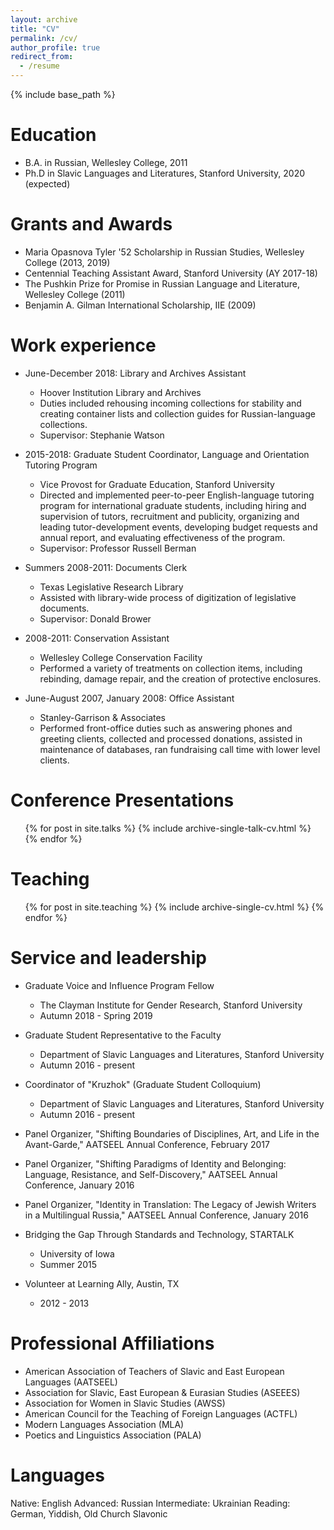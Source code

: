 ```yaml
---
layout: archive
title: "CV"
permalink: /cv/
author_profile: true
redirect_from:
  - /resume
---
```


{% include base_path %}

Education
======
* B.A. in Russian, Wellesley College, 2011
* Ph.D in Slavic Languages and Literatures, Stanford University, 2020 (expected)

Grants and Awards
======
* Maria Opasnova Tyler '52 Scholarship in Russian Studies, Wellesley College (2013, 2019)
* Centennial Teaching Assistant Award, Stanford University (AY 2017-18)
* The Pushkin Prize for Promise in Russian Language and Literature, Wellesley College (2011)
* Benjamin A. Gilman International Scholarship, IIE (2009)

Work experience
======
* June-December 2018: Library and Archives Assistant 
  * Hoover Institution Library and Archives
  * Duties included rehousing incoming collections for stability and creating container lists and collection guides for Russian-language collections.
  * Supervisor: Stephanie Watson

* 2015-2018: Graduate Student Coordinator, Language and Orientation Tutoring Program
  * Vice Provost for Graduate Education, Stanford University
  * Directed and implemented peer-to-peer English-language tutoring program for international graduate students, including hiring and supervision of tutors, recruitment and publicity, organizing and leading tutor-development events, developing budget requests and annual report, and evaluating effectiveness of the program. 
  * Supervisor: Professor Russell Berman

* Summers 2008-2011: Documents Clerk
  * Texas Legislative Research Library
  * Assisted with library-wide process of digitization of legislative documents.
  * Supervisor: Donald Brower
  
* 2008-2011: Conservation Assistant
  * Wellesley College Conservation Facility
  * Performed a variety of treatments on collection items, including rebinding, damage repair, and the creation of protective enclosures.
  
* June-August 2007, January 2008: Office Assistant
  * Stanley-Garrison & Associates
  * Performed front-office duties such as answering phones and greeting clients, collected and processed donations, assisted in maintenance of databases, ran fundraising call time with lower level clients. 
  
  
Conference Presentations
======
  <ul>{% for post in site.talks %}
    {% include archive-single-talk-cv.html %}
  {% endfor %}</ul>
  
Teaching
======
  <ul>{% for post in site.teaching %}
    {% include archive-single-cv.html %}
  {% endfor %}</ul>
  
Service and leadership
======
* Graduate Voice and Influence Program Fellow
  * The Clayman Institute for Gender Research, Stanford University
  * Autumn 2018 - Spring 2019

* Graduate Student Representative to the Faculty
  * Department of Slavic Languages and Literatures, Stanford University
  * Autumn 2016 - present

* Coordinator of "Kruzhok" (Graduate Student Colloquium)
  * Department of Slavic Languages and Literatures, Stanford University
  * Autumn 2016 - present
  
* Panel Organizer, "Shifting Boundaries of Disciplines, Art, and Life in the Avant-Garde," AATSEEL Annual Conference, February 2017

* Panel Organizer, "Shifting Paradigms of Identity and Belonging: Language, Resistance, and Self-Discovery," AATSEEL Annual Conference, January 2016

* Panel Organizer, "Identity in Translation: The Legacy of Jewish Writers in a Multilingual Russia," AATSEEL Annual Conference, January 2016
  
* Bridging the Gap Through Standards and Technology, STARTALK
  * University of Iowa
  * Summer 2015
  
* Volunteer at Learning Ally, Austin, TX
  * 2012 - 2013

Professional Affiliations
======
* American Association of Teachers of Slavic and East European Languages (AATSEEL)
* Association for Slavic, East European & Eurasian Studies (ASEEES)
* Association for Women in Slavic Studies (AWSS)
* American Council for the Teaching of Foreign Languages (ACTFL)
* Modern Languages Association (MLA)
* Poetics and Linguistics Association (PALA)

Languages
======
Native: English
Advanced: Russian
Intermediate: Ukrainian
Reading: German, Yiddish, Old Church Slavonic
